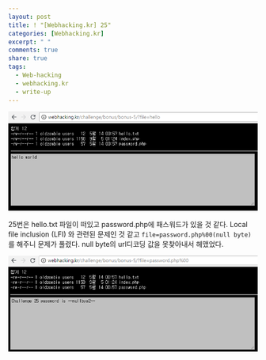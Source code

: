 ```yaml
---
layout: post
title: ! "[Webhacking.kr] 25"
categories: [Webhacking.kr]
excerpt: " "
comments: true
share: true
tags:
  - Web-hacking
  - webhacking.kr
  - write-up
---
```


![](/assets/posts/webhackingkr/25_main.png)

25번은 hello.txt 파일이 떠있고 password.php에 패스워드가 있을 것 같다.
Local file inclusion (LFI) 와 관련된 문제인 것 같고
`file=password.php%00(null byte)`를 해주니 문제가 풀렸다.
null byte의 url디코딩 값을 못찾아내서 헤맸었다.

![](/assets/posts/webhackingkr/25_clear.png)
